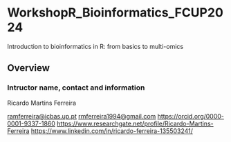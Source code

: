 # WorkshopR_Bioinformatics_FCUP2024
Introduction to bioinformatics in R: from basics to multi-omics

## Overview

### Intructor name, contact and information

Ricardo Martins Ferreira

ramferreira@icbas.up.pt 
rmferreira1994@gmail.com 
https://orcid.org/0000-0001-9337-1860 
https://www.researchgate.net/profile/Ricardo-Martins-Ferreira 
https://www.linkedin.com/in/ricardo-ferreira-135503241/
